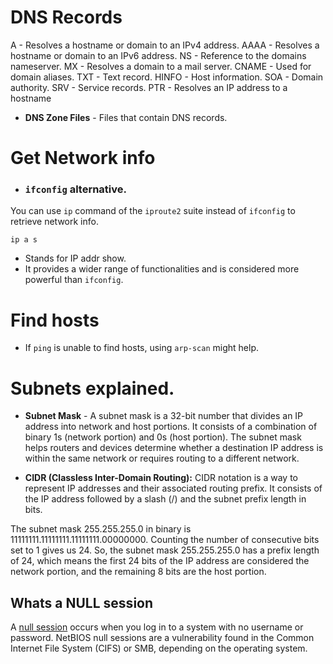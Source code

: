 # DNS Records

A - Resolves a hostname or domain to an IPv4 address.
AAAA - Resolves a hostname or domain to an IPv6 address.
NS - Reference to the domains nameserver.
MX - Resolves a domain to a mail server.
CNAME - Used for domain aliases.
TXT - Text record.
HINFO - Host information.
SOA - Domain authority.
SRV - Service records.
PTR - Resolves an IP address to a hostname

- **DNS Zone Files** - Files that contain DNS records.

# Get Network info

- ### ``ifconfig`` alternative.

 You can use ``ip`` command of the ``iproute2`` suite instead of ``ifconfig`` to retrieve network info.
```
ip a s
```
- Stands for IP addr show.
- It provides a wider range of functionalities and is considered more powerful than ``ifconfig``.

# Find hosts 

- If `ping` is unable to find hosts, using `arp-scan` might help.

# Subnets  explained.

- __Subnet Mask__ - A subnet mask is a 32-bit number that divides an IP address into network and host portions. It consists of a combination of binary 1s (network portion) and 0s (host portion). The subnet mask helps routers and devices determine whether a destination IP address is within the same network or requires routing to a different network.

- **CIDR (Classless Inter-Domain Routing):** CIDR notation is a way to represent IP addresses and their associated routing prefix. It consists of the IP address followed by a slash (/) and the subnet prefix length in bits.

The subnet mask 255.255.255.0 in binary is 11111111.11111111.11111111.00000000. Counting the number of consecutive bits set to 1 gives us 24. So, the subnet mask 255.255.255.0 has a prefix length of 24, which means the first 24 bits of the IP address are considered the network portion, and the remaining 8 bits are the host portion.

## Whats a NULL session
A [null session](https://www.blumira.com/glossary/null-session/) occurs when you log in to a system with no username or password. NetBIOS null sessions are a vulnerability found in the Common Internet File System (CIFS) or SMB, depending on the operating system.